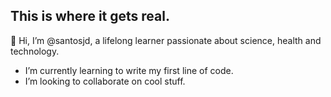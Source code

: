 ## This is where it gets real.
👋 Hi, I’m @santosjd, a lifelong learner passionate about science, health and technology.
- I’m currently learning to write my first line of code.
- I’m looking to collaborate on cool stuff.
